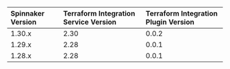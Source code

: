 | Spinnaker Version | Terraform Integration Service Version    |  Terraform Integration Plugin Version |
|:-------------------------- |:------------------------------ | :------------------------------ |
| 1.30.x | 2.30 | 0.0.2 |
| 1.29.x | 2.28 | 0.0.1 |
| 1.28.x | 2.28 | 0.0.1 |
